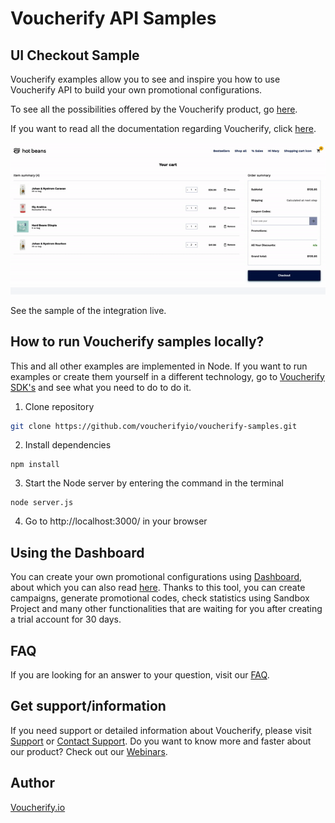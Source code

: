# Voucherify API Samples
## UI Checkout Sample

Voucherify examples allow you to see and inspire you how to use Voucherify API to build your own promotional configurations.

To see all the possibilities offered by the Voucherify product, go [here](https://docs.voucherify.io/docs/checking-eligibility-for-coupons).

If you want to read all the documentation regarding Voucherify, click [here](https://docs.voucherify.io/docs).

![](https://github.com/voucherifyio/voucherify-samples/blob/first-sample/demo.gif)

See the sample of the integration live.

## How to run Voucherify samples locally?

This and all other examples are implemented in Node. If you want to run examples or create them yourself in a different technology, go to [Voucherify SDK's](https://docs.voucherify.io/docs/sdks) and see what you need to do to do it.

1. Clone repository

```bash
git clone https://github.com/voucherifyio/voucherify-samples.git
```
2. Install dependencies
```
npm install
```
3. Start the Node server by entering the command in the terminal
```
node server.js
```
4. Go to http://localhost:3000/ in your browser


## Using the Dashboard
You can create your own promotional configurations using [Dashboard](https://app.voucherify.io/#/login), about which you can also read [here](https://docs.voucherify.io/docs/quickstart). Thanks to this tool, you can create campaigns, generate promotional codes, check statistics using Sandbox Project and many other functionalities that are waiting for you after creating a trial account for 30 days.


## FAQ
If you are looking for an answer to your question, visit our [FAQ](https://support.voucherify.io/category/383-faq).

## Get support/information
If you need support or detailed information about Voucherify, please visit [Support](https://support.voucherify.io/) or [Contact Support](https://www.voucherify.io/contact-support). Do you want to know more and faster about our product? Check out our [Webinars](https://www.voucherify.io/webinars).


## Author
[Voucherify.io]()
